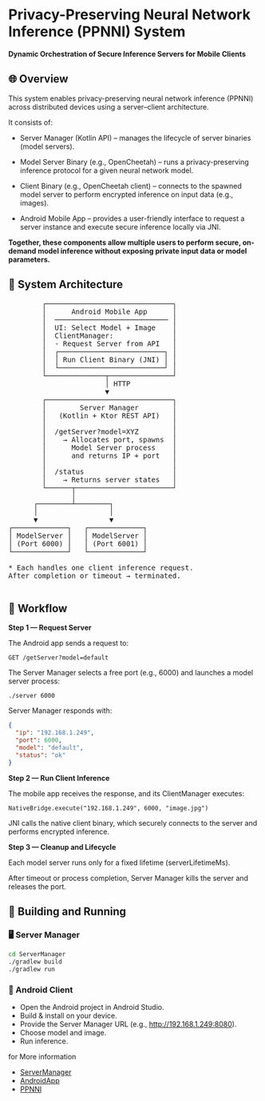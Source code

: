 # Privacy-Preserving Neural Network Inference (PPNNI) System
**Dynamic Orchestration of Secure Inference Servers for Mobile Clients**

## 🌐 Overview

This system enables privacy-preserving neural network inference (PPNNI) across distributed devices using a server–client architecture.

It consists of:

- Server Manager (Kotlin API) – manages the lifecycle of server binaries (model servers).

- Model Server Binary (e.g., OpenCheetah) – runs a privacy-preserving inference protocol for a given neural network model.

- Client Binary (e.g., OpenCheetah client) – connects to the spawned model server to perform encrypted inference on input data (e.g., images).

- Android Mobile App – provides a user-friendly interface to request a server instance and execute secure inference locally via JNI.

**Together, these components allow multiple users to perform secure, on-demand model inference without exposing private input data or model parameters.**


## 🧩 System Architecture
<pre>
        ┌──────────────────────────────┐
        │      Android Mobile App      │
        │  ─────────────────────────── │
        │  UI: Select Model + Image    │
        │  ClientManager:              │
        │  - Request Server from API   │
        │  ┌─────────────────────────┐ │
        │  │ Run Client Binary (JNI) │ │
        │  └─────────────────────────┘ │
        └──────────────┬───────────────┘
                       │ HTTP
                       ▼
        ┌──────────────────────────────┐
        │        Server Manager        │
        │   (Kotlin + Ktor REST API)   │
        │                              │
        │  /getServer?model=XYZ        │
        │    → Allocates port, spawns  │
        │      Model Server process    │
        │      and returns IP + port   │
        │                              │
        │  /status                     │
        │    → Returns server states   │
        └──────┬───────────────────────┘
               │
      ┌────────┴────────┐
      │                 │
      ▼                 ▼
┌─────────────┐   ┌─────────────┐
│ ModelServer │   │ ModelServer │
│ (Port 6000) │   │ (Port 6001) │
└─────────────┘   └─────────────┘

* Each handles one client inference request.
After completion or timeout → terminated.

</pre>


## 🔁 Workflow


**Step 1 — Request Server**

The Android app sends a request to:

`GET /getServer?model=default`


The Server Manager selects a free port (e.g., 6000) and launches a model server process:

`./server 6000`

Server Manager responds with:

```json
{
  "ip": "192.168.1.249",
  "port": 6000,
  "model": "default",
  "status": "ok"
}
```

**Step 2 — Run Client Inference**

The mobile app receives the response, and its ClientManager executes:

`NativeBridge.execute("192.168.1.249", 6000, "image.jpg")`

JNI calls the native client binary, which securely connects to the server and performs encrypted inference.

**Step 3 — Cleanup and Lifecycle**

Each model server runs only for a fixed lifetime (serverLifetimeMs).

After timeout or process completion, Server Manager kills the server and releases the port.

## 🧰 Building and Running
### 🖥️ Server Manager

```bash
cd ServerManager
./gradlew build
./gradlew run
```

### 📱 Android Client

- Open the Android project in Android Studio.
- Build & install on your device.
- Provide the Server Manager URL (e.g., http://192.168.1.249:8080).
- Choose model and image.
- Run inference.

for More information 
- [ServerManager](/ServerManager/ReadMe.ServerManager.md) 
- [AndroidApp](/AndroidApp/ReadMe.AndroidApp.md) 
- [PPNNI](/PPNNI.Dummy/ReadMe.PPNNI.md) 

